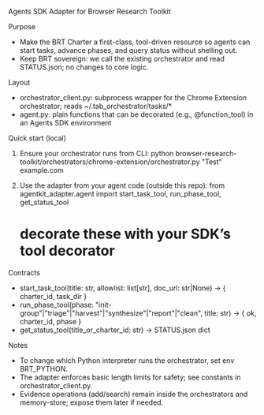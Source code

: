 Agents SDK Adapter for Browser Research Toolkit

Purpose
- Make the BRT Charter a first-class, tool-driven resource so agents can start tasks, advance phases, and query status without shelling out.
- Keep BRT sovereign: we call the existing orchestrator and read STATUS.json; no changes to core logic.

Layout
- orchestrator_client.py: subprocess wrapper for the Chrome Extension orchestrator; reads ~/.tab_orchestrator/tasks/*
- agent.py: plain functions that can be decorated (e.g., @function_tool) in an Agents SDK environment

Quick start (local)
1) Ensure your orchestrator runs from CLI:
   python browser-research-toolkit/orchestrators/chrome-extension/orchestrator.py "Test" example.com

2) Use the adapter from your agent code (outside this repo):
   from agentkit_adapter.agent import start_task_tool, run_phase_tool, get_status_tool
   # decorate these with your SDK’s tool decorator

Contracts
- start_task_tool(title: str, allowlist: list[str], doc_url: str|None) -> { charter_id, task_dir }
- run_phase_tool(phase: "init-group"|"triage"|"harvest"|"synthesize"|"report"|"clean", title: str) -> { ok, charter_id, phase }
- get_status_tool(title_or_charter_id: str) -> STATUS.json dict

Notes
- To change which Python interpreter runs the orchestrator, set env BRT_PYTHON.
- The adapter enforces basic length limits for safety; see constants in orchestrator_client.py.
- Evidence operations (add/search) remain inside the orchestrators and memory-store; expose them later if needed.
